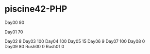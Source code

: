 # piscine42-PHP

Day00 90

Day01 70

Day02 8
Day03 100
Day04 100
Day05 15
Day06 9
Day07 100
Day08 0
Day09 80
Rush00 0
Rush01 0
